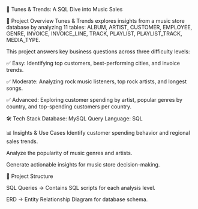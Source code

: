 🎵 Tunes & Trends: A SQL Dive into Music Sales

📌 Project Overview 
Tunes & Trends explores insights from a music store database by analyzing 11 tables:
ALBUM, ARTIST, CUSTOMER, EMPLOYEE, GENRE, INVOICE, INVOICE_LINE, TRACK, PLAYLIST, PLAYLIST_TRACK, MEDIA_TYPE.

This project answers key business questions across three difficulty levels:

✅ Easy: Identifying top customers, best-performing cities, and invoice trends.

✅ Moderate: Analyzing rock music listeners, top rock artists, and longest songs.

✅ Advanced: Exploring customer spending by artist, popular genres by country, and top-spending customers per country.

🛠️ Tech Stack
Database: MySQL 
Query Language: SQL

📊 Insights & Use Cases
Identify customer spending behavior and regional sales trends.

Analyze the popularity of music genres and artists.

Generate actionable insights for music store decision-making.

📂 Project Structure

SQL Queries → Contains SQL scripts for each analysis level.

ERD → Entity Relationship Diagram for database schema.

